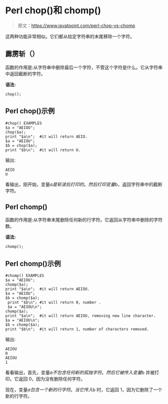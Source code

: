 # Perl chop()和 chomp()

> 原文：<https://www.javatpoint.com/perl-chop-vs-chomp>

这两种功能非常相似。它们都从给定字符串的末尾移除一个字符。

## 霹雳斩（）

函数的作用是:从字符串中删除最后一个字符，不管这个字符是什么。它从字符串中返回截断的字符。

**语法:**

```
chop();

```

## Perl chop()示例

```
#chop() EXAMPLES  
$a = "AEIOU";  
chop($a);  
print "$a\n";  #it will return AEIO.  
$a = "AEIOU";  
$b = chop($a);  
print "$b\n";  #it will return U.       

```

输出:

```
AEIO
U

```

看输出，刚开始，变量$a 是斩波后打印的。然后打印变量$b，返回字符串中的截断字符。

## Perl chomp()

函数的作用是:从字符串末尾删除任何新的行字符。它返回从字符串中删除的字符数。

**语法:**

```
chomp();

```

## Perl chomp()示例

```
#chomp() EXAMPLES  
$a = "AEIOU";  
chomp($a);  
print "$a\n";  #it will return AEIOU. 
$a = "AEIOU";  
$b = chomp($a);  
 print "$b\n"; #it will return 0, number .
 $a = "AEIOU\n";  
chomp($a);  
print "$a\n";  #it will return AEIOU, removing new line character.  
$a = "AEIOU\n";  
$b = chomp($a);  
print "$b\n";  #it will return 1, number of characters removed.
```

输出:

```
AEIOU
0
AEIOU
1

```

看看输出，首先，变量$a 不包含任何新的孤独字符。然后它被传入变量$b 并被打印。它返回 0，因为没有删除任何字符。

现在，变量$a 包含一个新的行字符。当它传入$b 时，它返回 1，因为它删除了一个新的行字符。